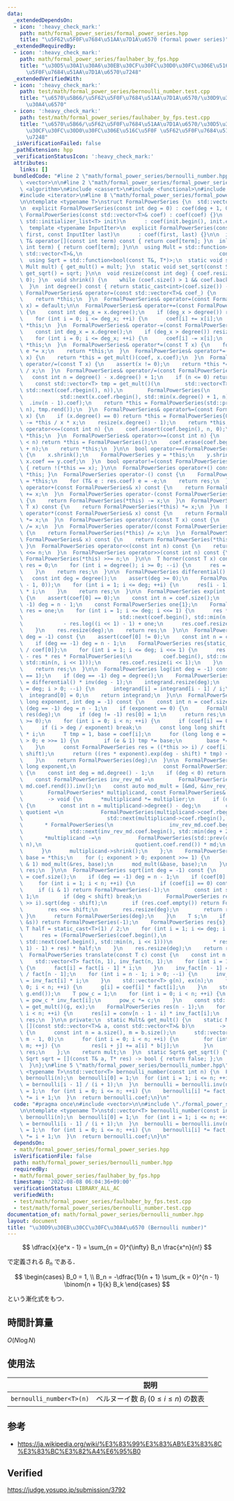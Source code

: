 ```yaml
---
data:
  _extendedDependsOn:
  - icon: ':heavy_check_mark:'
    path: math/formal_power_series/formal_power_series.hpp
    title: "\u5F62\u5F0F\u7684\u51AA\u7D1A\u6570 (formal power series)"
  _extendedRequiredBy:
  - icon: ':heavy_check_mark:'
    path: math/formal_power_series/faulhaber_by_fps.hpp
    title: "\u30D5\u30A1\u30A6\u30EB\u30CF\u30FC\u30D0\u30FC\u306E\u516C\u5F0F \u5F62\
      \u5F0F\u7684\u51AA\u7D1A\u6570\u7248"
  _extendedVerifiedWith:
  - icon: ':heavy_check_mark:'
    path: test/math/formal_power_series/bernoulli_number.test.cpp
    title: "\u6570\u5B66/\u5F62\u5F0F\u7684\u51AA\u7D1A\u6570/\u30D9\u30EB\u30CC\u30FC\
      \u30A4\u6570"
  - icon: ':heavy_check_mark:'
    path: test/math/formal_power_series/faulhaber_by_fps.test.cpp
    title: "\u6570\u5B66/\u5F62\u5F0F\u7684\u51AA\u7D1A\u6570/\u30D5\u30A1\u30A6\u30EB\
      \u30CF\u30FC\u30D0\u30FC\u306E\u516C\u5F0F \u5F62\u5F0F\u7684\u51AA\u7D1A\u6570\
      \u7248"
  _isVerificationFailed: false
  _pathExtension: hpp
  _verificationStatusIcon: ':heavy_check_mark:'
  attributes:
    links: []
  bundledCode: "#line 2 \"math/formal_power_series/bernoulli_number.hpp\"\n#include\
    \ <vector>\n\n#line 2 \"math/formal_power_series/formal_power_series.hpp\"\n#include\
    \ <algorithm>\n#include <cassert>\n#include <functional>\n#include <initializer_list>\n\
    #include <iterator>\n#line 8 \"math/formal_power_series/formal_power_series.hpp\"\
    \n\ntemplate <typename T>\nstruct FormalPowerSeries {\n  std::vector<T> coef;\n\
    \n  explicit FormalPowerSeries(const int deg = 0) : coef(deg + 1, 0) {}\n  explicit\
    \ FormalPowerSeries(const std::vector<T>& coef) : coef(coef) {}\n  FormalPowerSeries(const\
    \ std::initializer_list<T> init)\n      : coef(init.begin(), init.end()) {}\n\
    \  template <typename InputIter>\n  explicit FormalPowerSeries(const InputIter\
    \ first, const InputIter last)\n      : coef(first, last) {}\n\n  inline const\
    \ T& operator[](const int term) const { return coef[term]; }\n  inline T& operator[](const\
    \ int term) { return coef[term]; }\n\n  using Mult = std::function<std::vector<T>(const\
    \ std::vector<T>&,\n                                            const std::vector<T>&)>;\n\
    \  using Sqrt = std::function<bool(const T&, T*)>;\n  static void set_mult(const\
    \ Mult mult) { get_mult() = mult; }\n  static void set_sqrt(const Sqrt sqrt) {\
    \ get_sqrt() = sqrt; }\n\n  void resize(const int deg) { coef.resize(deg + 1,\
    \ 0); }\n  void shrink() {\n    while (coef.size() > 1 && coef.back() == 0) coef.pop_back();\n\
    \  }\n  int degree() const { return static_cast<int>(coef.size()) - 1; }\n\n \
    \ FormalPowerSeries& operator=(const std::vector<T>& coef_) {\n    coef = coef_;\n\
    \    return *this;\n  }\n  FormalPowerSeries& operator=(const FormalPowerSeries&\
    \ x) = default;\n\n  FormalPowerSeries& operator+=(const FormalPowerSeries& x)\
    \ {\n    const int deg_x = x.degree();\n    if (deg_x > degree()) resize(deg_x);\n\
    \    for (int i = 0; i <= deg_x; ++i) {\n      coef[i] += x[i];\n    }\n    return\
    \ *this;\n  }\n  FormalPowerSeries& operator-=(const FormalPowerSeries& x) {\n\
    \    const int deg_x = x.degree();\n    if (deg_x > degree()) resize(deg_x);\n\
    \    for (int i = 0; i <= deg_x; ++i) {\n      coef[i] -= x[i];\n    }\n    return\
    \ *this;\n  }\n  FormalPowerSeries& operator*=(const T x) {\n    for (T& e : coef)\
    \ e *= x;\n    return *this;\n  }\n  FormalPowerSeries& operator*=(const FormalPowerSeries&\
    \ x) {\n    return *this = get_mult()(coef, x.coef);\n  }\n  FormalPowerSeries&\
    \ operator/=(const T x) {\n    assert(x != 0);\n    return *this *= static_cast<T>(1)\
    \ / x;\n  }\n  FormalPowerSeries& operator/=(const FormalPowerSeries& x) {\n \
    \   const int n = degree() - x.degree() + 1;\n    if (n <= 0) return *this = FormalPowerSeries();\n\
    \    const std::vector<T> tmp = get_mult()(\n        std::vector<T>(coef.rbegin(),\
    \ std::next(coef.rbegin(), n)),\n        FormalPowerSeries(\n            x.coef.rbegin(),\n\
    \            std::next(x.coef.rbegin(), std::min(x.degree() + 1, n)))\n      \
    \  .inv(n - 1).coef);\n    return *this = FormalPowerSeries(std::prev(tmp.rend(),\
    \ n), tmp.rend());\n  }\n  FormalPowerSeries& operator%=(const FormalPowerSeries&\
    \ x) {\n    if (x.degree() == 0) return *this = FormalPowerSeries{0};\n    *this\
    \ -= *this / x * x;\n    resize(x.degree() - 1);\n    return *this;\n  }\n  FormalPowerSeries&\
    \ operator<<=(const int n) {\n    coef.insert(coef.begin(), n, 0);\n    return\
    \ *this;\n  }\n  FormalPowerSeries& operator>>=(const int n) {\n    if (degree()\
    \ < n) return *this = FormalPowerSeries();\n    coef.erase(coef.begin(), coef.begin()\
    \ + n);\n    return *this;\n  }\n\n  bool operator==(FormalPowerSeries x) const\
    \ {\n    x.shrink();\n    FormalPowerSeries y = *this;\n    y.shrink();\n    return\
    \ x.coef == y.coef;\n  }\n  bool operator!=(const FormalPowerSeries& x) const\
    \ { return !(*this == x); }\n\n  FormalPowerSeries operator+() const { return\
    \ *this; }\n  FormalPowerSeries operator-() const {\n    FormalPowerSeries res\
    \ = *this;\n    for (T& e : res.coef) e = -e;\n    return res;\n  }\n\n  FormalPowerSeries\
    \ operator+(const FormalPowerSeries& x) const {\n    return FormalPowerSeries(*this)\
    \ += x;\n  }\n  FormalPowerSeries operator-(const FormalPowerSeries& x) const\
    \ {\n    return FormalPowerSeries(*this) -= x;\n  }\n  FormalPowerSeries operator*(const\
    \ T x) const {\n    return FormalPowerSeries(*this) *= x;\n  }\n  FormalPowerSeries\
    \ operator*(const FormalPowerSeries& x) const {\n    return FormalPowerSeries(*this)\
    \ *= x;\n  }\n  FormalPowerSeries operator/(const T x) const {\n    return FormalPowerSeries(*this)\
    \ /= x;\n  }\n  FormalPowerSeries operator/(const FormalPowerSeries& x) const\
    \ {\n    return FormalPowerSeries(*this) /= x;\n  }\n  FormalPowerSeries operator%(const\
    \ FormalPowerSeries& x) const {\n    return FormalPowerSeries(*this) %= x;\n \
    \ }\n  FormalPowerSeries operator<<(const int n) const {\n    return FormalPowerSeries(*this)\
    \ <<= n;\n  }\n  FormalPowerSeries operator>>(const int n) const {\n    return\
    \ FormalPowerSeries(*this) >>= n;\n  }\n\n  T horner(const T x) const {\n    T\
    \ res = 0;\n    for (int i = degree(); i >= 0; --i) {\n      res = res * x + coef[i];\n\
    \    }\n    return res;\n  }\n\n  FormalPowerSeries differential() const {\n \
    \   const int deg = degree();\n    assert(deg >= 0);\n    FormalPowerSeries res(std::max(deg\
    \ - 1, 0));\n    for (int i = 1; i <= deg; ++i) {\n      res[i - 1] = coef[i]\
    \ * i;\n    }\n    return res;\n  }\n\n  FormalPowerSeries exp(int deg = -1) const\
    \ {\n    assert(coef[0] == 0);\n    const int n = coef.size();\n    if (deg ==\
    \ -1) deg = n - 1;\n    const FormalPowerSeries one{1};\n    FormalPowerSeries\
    \ res = one;\n    for (int i = 1; i <= deg; i <<= 1) {\n      res *= FormalPowerSeries(coef.begin(),\n\
    \                               std::next(coef.begin(), std::min(n, i << 1)))\n\
    \             - res.log((i << 1) - 1) + one;\n      res.coef.resize(i << 1);\n\
    \    }\n    res.resize(deg);\n    return res;\n  }\n\n  FormalPowerSeries inv(int\
    \ deg = -1) const {\n    assert(coef[0] != 0);\n    const int n = coef.size();\n\
    \    if (deg == -1) deg = n - 1;\n    FormalPowerSeries res{static_cast<T>(1)\
    \ / coef[0]};\n    for (int i = 1; i <= deg; i <<= 1) {\n      res = res + res\
    \ - res * res * FormalPowerSeries(\n          coef.begin(), std::next(coef.begin(),\
    \ std::min(n, i << 1)));\n      res.coef.resize(i << 1);\n    }\n    res.resize(deg);\n\
    \    return res;\n  }\n\n  FormalPowerSeries log(int deg = -1) const {\n    assert(coef[0]\
    \ == 1);\n    if (deg == -1) deg = degree();\n    FormalPowerSeries integrand\
    \ = differential() * inv(deg - 1);\n    integrand.resize(deg);\n    for (int i\
    \ = deg; i > 0; --i) {\n      integrand[i] = integrand[i - 1] / i;\n    }\n  \
    \  integrand[0] = 0;\n    return integrand;\n  }\n\n  FormalPowerSeries pow(long\
    \ long exponent, int deg = -1) const {\n    const int n = coef.size();\n    if\
    \ (deg == -1) deg = n - 1;\n    if (exponent == 0) {\n      FormalPowerSeries\
    \ res(deg);\n      if (deg != -1) res[0] = 1;\n      return res;\n    }\n    assert(deg\
    \ >= 0);\n    for (int i = 0; i < n; ++i) {\n      if (coef[i] == 0) continue;\n\
    \      if (i > deg / exponent) break;\n      const long long shift = exponent\
    \ * i;\n      T tmp = 1, base = coef[i];\n      for (long long e = exponent; e\
    \ > 0; e >>= 1) {\n        if (e & 1) tmp *= base;\n        base *= base;\n  \
    \    }\n      const FormalPowerSeries res = ((*this >> i) / coef[i]).log(deg -\
    \ shift);\n      return ((res * exponent).exp(deg - shift) * tmp) << shift;\n\
    \    }\n    return FormalPowerSeries(deg);\n  }\n\n  FormalPowerSeries mod_pow(long\
    \ long exponent,\n                            const FormalPowerSeries& md) const\
    \ {\n    const int deg = md.degree() - 1;\n    if (deg < 0) return FormalPowerSeries(-1);\n\
    \    const FormalPowerSeries inv_rev_md =\n        FormalPowerSeries(md.coef.rbegin(),\
    \ md.coef.rend()).inv();\n    const auto mod_mult = [&md, &inv_rev_md, deg](\n\
    \        FormalPowerSeries* multiplicand, const FormalPowerSeries& multiplier)\n\
    \        -> void {\n      *multiplicand *= multiplier;\n      if (deg < multiplicand->degree())\
    \ {\n        const int n = multiplicand->degree() - deg;\n        const FormalPowerSeries\
    \ quotient =\n            FormalPowerSeries(multiplicand->coef.rbegin(),\n   \
    \                           std::next(multiplicand->coef.rbegin(), n))\n     \
    \       * FormalPowerSeries(\n                  inv_rev_md.coef.begin(),\n   \
    \               std::next(inv_rev_md.coef.begin(), std::min(deg + 2, n)));\n \
    \       *multiplicand -=\n            FormalPowerSeries(std::prev(quotient.coef.rend(),\
    \ n),\n                              quotient.coef.rend()) * md;\n        multiplicand->resize(deg);\n\
    \      }\n      multiplicand->shrink();\n    };\n    FormalPowerSeries res{1},\
    \ base = *this;\n    for (; exponent > 0; exponent >>= 1) {\n      if (exponent\
    \ & 1) mod_mult(&res, base);\n      mod_mult(&base, base);\n    }\n    return\
    \ res;\n  }\n\n  FormalPowerSeries sqrt(int deg = -1) const {\n    const int n\
    \ = coef.size();\n    if (deg == -1) deg = n - 1;\n    if (coef[0] == 0) {\n \
    \     for (int i = 1; i < n; ++i) {\n        if (coef[i] == 0) continue;\n   \
    \     if (i & 1) return FormalPowerSeries(-1);\n        const int shift = i >>\
    \ 1;\n        if (deg < shift) break;\n        FormalPowerSeries res = (*this\
    \ >> i).sqrt(deg - shift);\n        if (res.coef.empty()) return FormalPowerSeries(-1);\n\
    \        res <<= shift;\n        res.resize(deg);\n        return res;\n     \
    \ }\n      return FormalPowerSeries(deg);\n    }\n    T s;\n    if (!get_sqrt()(coef.front(),\
    \ &s)) return FormalPowerSeries(-1);\n    FormalPowerSeries res{s};\n    const\
    \ T half = static_cast<T>(1) / 2;\n    for (int i = 1; i <= deg; i <<= 1) {\n\
    \      res = (FormalPowerSeries(coef.begin(),\n                              \
    \ std::next(coef.begin(), std::min(n, i << 1)))\n             * res.inv((i <<\
    \ 1) - 1) + res) * half;\n    }\n    res.resize(deg);\n    return res;\n  }\n\n\
    \  FormalPowerSeries translate(const T c) const {\n    const int n = coef.size();\n\
    \    std::vector<T> fact(n, 1), inv_fact(n, 1);\n    for (int i = 1; i < n; ++i)\
    \ {\n      fact[i] = fact[i - 1] * i;\n    }\n    inv_fact[n - 1] = static_cast<T>(1)\
    \ / fact[n - 1];\n    for (int i = n - 1; i > 0; --i) {\n      inv_fact[i - 1]\
    \ = inv_fact[i] * i;\n    }\n    std::vector<T> g(n), ex(n);\n    for (int i =\
    \ 0; i < n; ++i) {\n      g[i] = coef[i] * fact[i];\n    }\n    std::reverse(g.begin(),\
    \ g.end());\n    T pow_c = 1;\n    for (int i = 0; i < n; ++i) {\n      ex[i]\
    \ = pow_c * inv_fact[i];\n      pow_c *= c;\n    }\n    const std::vector<T> conv\
    \ = get_mult()(g, ex);\n    FormalPowerSeries res(n - 1);\n    for (int i = 0;\
    \ i < n; ++i) {\n      res[i] = conv[n - 1 - i] * inv_fact[i];\n    }\n    return\
    \ res;\n  }\n\n private:\n  static Mult& get_mult() {\n    static Mult mult =\
    \ [](const std::vector<T>& a, const std::vector<T>& b)\n        -> std::vector<T>\
    \ {\n      const int n = a.size(), m = b.size();\n      std::vector<T> res(n +\
    \ m - 1, 0);\n      for (int i = 0; i < n; ++i) {\n        for (int j = 0; j <\
    \ m; ++j) {\n          res[i + j] += a[i] * b[j];\n        }\n      }\n      return\
    \ res;\n    };\n    return mult;\n  }\n  static Sqrt& get_sqrt() {\n    static\
    \ Sqrt sqrt = [](const T& a, T* res) -> bool { return false; };\n    return sqrt;\n\
    \  }\n};\n#line 5 \"math/formal_power_series/bernoulli_number.hpp\"\n\ntemplate\
    \ <typename T>\nstd::vector<T> bernoulli_number(const int n) {\n  FormalPowerSeries<T>\
    \ bernoulli(n);\n  bernoulli[0] = 1;\n  for (int i = 1; i <= n; ++i) {\n    bernoulli[i]\
    \ = bernoulli[i - 1] / (i + 1);\n  }\n  bernoulli = bernoulli.inv(n);\n  T fact\
    \ = 1;\n  for (int i = 0; i <= n; ++i) {\n    bernoulli[i] *= fact;\n    fact\
    \ *= i + 1;\n  }\n  return bernoulli.coef;\n}\n"
  code: "#pragma once\n#include <vector>\n\n#include \"./formal_power_series.hpp\"\
    \n\ntemplate <typename T>\nstd::vector<T> bernoulli_number(const int n) {\n  FormalPowerSeries<T>\
    \ bernoulli(n);\n  bernoulli[0] = 1;\n  for (int i = 1; i <= n; ++i) {\n    bernoulli[i]\
    \ = bernoulli[i - 1] / (i + 1);\n  }\n  bernoulli = bernoulli.inv(n);\n  T fact\
    \ = 1;\n  for (int i = 0; i <= n; ++i) {\n    bernoulli[i] *= fact;\n    fact\
    \ *= i + 1;\n  }\n  return bernoulli.coef;\n}\n"
  dependsOn:
  - math/formal_power_series/formal_power_series.hpp
  isVerificationFile: false
  path: math/formal_power_series/bernoulli_number.hpp
  requiredBy:
  - math/formal_power_series/faulhaber_by_fps.hpp
  timestamp: '2022-08-08 06:04:36+09:00'
  verificationStatus: LIBRARY_ALL_AC
  verifiedWith:
  - test/math/formal_power_series/faulhaber_by_fps.test.cpp
  - test/math/formal_power_series/bernoulli_number.test.cpp
documentation_of: math/formal_power_series/bernoulli_number.hpp
layout: document
title: "\u30D9\u30EB\u30CC\u30FC\u30A4\u6570 (Bernoulli number)"
---
```


$$
  \dfrac{x}{e^x - 1} = \sum_{n = 0}^{\infty} B_n \frac{x^n}{n!}
$$

で定義される $B_n$ である．

$$
  \begin{cases}
    B_0 = 1, \\
    B_n = -\dfrac{1}{n + 1} \sum_{k = 0}^{n - 1} \binom{n + 1}{k} B_k
  \end{cases}
$$

という漸化式をもつ．


## 時間計算量

$O(N\log{N})$


## 使用法

||説明|
|:--:|:--:|
|`bernoulli_number<T>(n)`|ベルヌーイ数 $B_i$ ($0 \leq i \leq n$) の数表|


## 参考

- https://ja.wikipedia.org/wiki/%E3%83%99%E3%83%AB%E3%83%8C%E3%83%BC%E3%82%A4%E6%95%B0


## Verified

https://judge.yosupo.jp/submission/3792
